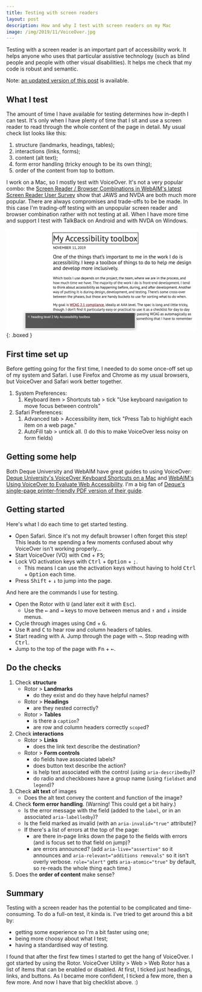 ```yaml
---
title: Testing with screen readers
layout: post
description: How and why I test with screen readers on my Mac
image: /img/2019/11/VoiceOver.jpg
---
```


Testing with a screen reader is an important part of accessibility work. It helps anyone who uses that particular assistive technology (such as blind people and people with other visual disabilities). It helps me check that my code is robust and semantic.

Note: [an updated version of this post](/2019/11/29/testing-with-screen-readers/) is available.

## What I test

The amount of time I have available for testing determines how in-depth I can test. It's only when I have plenty of time that I sit and use a screen reader to read through the whole content of the page in detail. My usual check list looks like this:

1. structure (landmarks, headings, tables);
2. interactions (links, forms);
3. content (alt text);
4. form error handling (tricky enough to be its own thing);
5. order of the content from top to bottom.

I work on a Mac, so I mostly test with VoiceOver. It's not a very popular combo: the [Screen Reader / Browser Combinations in WebAIM's latest Screen Reader User Survey](https://webaim.org/projects/screenreadersurvey8/#browsercombos) show that JAWS and NVDA are both much more popular. There are always compromises and trade-offs to be be made. In this case I'm trading-off testing with an unpopular screen reader and browser combination rather with not testing at all. When I have more time and support I test with TalkBack on Android and with NVDA on Windows.

![Screenshot of me using VoiceOver on a Mac showing "heading level 2"](/img/2019/11/VoiceOver.jpg){: .boxed }

## First time set up

Before getting going for the first time, I needed to do some once-off set up of my system and Safari. I use Firefox and Chrome as my usual browsers, but VoiceOver and Safari work better together.

1. System Preferences:
   1. Keyboard item > Shortcuts tab > tick "Use keyboard navigation to move focus between controls"
2. Safari Preferences:
   1. Advanced tab > Accessibility item, tick "Press Tab to highlight each item on a web page."
   2. AutoFill tab > untick all. (I do this to make VoiceOver less noisy on form fields)

## Getting some help

Both Deque University and WebAIM have great guides to using VoiceOver: [Deque University's VoiceOver Keyboard Shortcuts on a Mac](https://dequeuniversity.com/screenreaders/voiceover-keyboard-shortcuts#vo-mac-basics) and [WebAIM's Using VoiceOver to Evaluate Web Accessibility](https://webaim.org/articles/voiceover/). I'm a big fan of [Deque's single-page printer-friendly PDF version of their guide](https://dequeuniversity.com/assets/pdf/screenreaders/voiceover-macos-guide.pdf).

## Getting started

Here's what I do each time to get started testing.

- Open Safari. Since it's not my default browser I often forget this step! This leads to me spending a few moments confused about why VoiceOver isn't working properly...
- Start VoiceOver (VO) with <kbd>Cmd</kbd> + <kbd>F5</kbd>;
- Lock VO activation keys with <kbd>Ctrl</kbd> + <kbd>Option</kbd> + <kbd>;</kbd>.
  - This means I can use the activation keys without having to hold <kbd>Ctrl</kbd> + <kbd>Option</kbd> each time.
- Press <kbd>Shift</kbd> + <kbd>↓</kbd> to jump into the page.

And here are the commands I use for testing.

- Open the Rotor with <kbd>U</kbd> (and later exit it with <kbd>Esc</kbd>).
  - Use the <kbd>←</kbd> and <kbd>→</kbd> keys to move between menus and <kbd>↑</kbd> and <kbd>↓</kbd> inside menus.
- Cycle through images using <kbd>Cmd</kbd> + <kbd>G</kbd>.
- Use <kbd>R</kbd> and <kbd>C</kbd> to hear row and column headers of tables.
- Start reading with <kbd>A</kbd>. Jump through the page with <kbd>→</kbd>. Stop reading with <kbd>Ctrl</kbd>.
- Jump to the top of the page with <kbd>Fn</kbd> + <kbd>←</kbd>.

## Do the checks

1. Check **structure**
   - Rotor > **Landmarks**
     - do they exist and do they have helpful names?
   - Rotor > **Headings**
     - are they nested correctly?
   - Rotor > **Tables**
     - is there a `caption`?
     - are row and column headers correctly `scope`d?
2. Check **interactions**
   - Rotor > **Links**
     - does the link text describe the destination?
   - Rotor > **Form controls**
     - do fields have associated labels?
     - does button text describe the action?
     - is help text associated with the control (using `aria-describedby`)?
     - do radio and checkboxes have a group name (using `fieldset` and `legend`)?
3. Check **alt text** of images
   - Does the alt text convey the content and function of the image?
4. Check **form error handling**. (Warning! This could get a bit hairy.)
   - Is the error message with the field (added to the `label`, or in an associated `aria-labelledby`)?
   - Is the field marked as invalid (with an `aria-invalid="true"` attribute)?
   - If there's a list of errors at the top of the page:
     - are there in-page links down the page to the fields with errors (and is focus set to that field on jump)?
     - are errors announced? (add `aria-live="assertive"` so it announces and `aria-relevant="additions removals"` so it isn't overly verbose. `role="alert"` gets `aria-atomic="true"` by default, so re-reads the whole thing each time.)
5. Does the **order of content** make sense?

## Summary

Testing with a screen reader has the potential to be complicated and time-consuming. To do a full-on test, it kinda is. I've tried to get around this a bit by:

- getting some experience so I'm a bit faster using one;
- being more choosy about what I test;
- having a standardised way of testing.

I found that after the first few times I started to get the hang of VoiceOver. I got started by using the Rotor. VoiceOver Utility > Web > Web Rotor has a list of items that can be enabled or disabled. At first, I ticked just headings, links, and buttons. As I became more confident, I ticked a few more, then a few more. And now I have that big checklist above. :)
